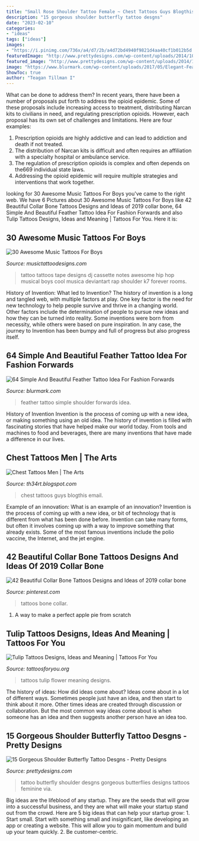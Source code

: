 ```yaml
---
title: "Small Rose Shoulder Tattoo Female ~ Chest Tattoos Guys Blogthis Email"
description: "15 gorgeous shoulder butterfly tattoo desgns"
date: "2023-02-10"
categories:
- "ideas"
tags: ["ideas"]
images:
- "https://i.pinimg.com/736x/a4/d7/2b/a4d72bd4940f9821d4aa40cf1b012b5d.jpg"
featuredImage: "http://www.prettydesigns.com/wp-content/uploads/2014/10/Butterfly-Tattoo-on-Shoulder1.jpg"
featured_image: "http://www.prettydesigns.com/wp-content/uploads/2014/10/Butterfly-Tattoo-on-Shoulder1.jpg"
image: "https://www.blurmark.com/wp-content/uploads/2017/05/Elegant-Feather-On-Shoulder.jpg"
ShowToc: true
author: "Teagan Tillman I"
---
```



What can be done to address them?
In recent years, there have been a number of proposals put forth to address the opioid epidemic. Some of these proposals include increasing access to treatment, distributing Narcan kits to civilians in need, and regulating prescription opioids. However, each proposal has its own set of challenges and limitations. Here are four examples:
1) Prescription opioids are highly addictive and can lead to addiction and death if not treated. 
2) The distribution of Narcan kits is difficult and often requires an affiliation with a specialty hospital or ambulance service. 
3) The regulation of prescription opioids is complex and often depends on the669 individual state laws. 
4) Addressing the opioid epidemic will require multiple strategies and interventions that work together.

	

		
looking for 30 Awesome Music Tattoos For Boys you've came to the right web. We have 6 Pictures about 30 Awesome Music Tattoos For Boys like 42 Beautiful Collar Bone Tattoos Designs and Ideas of 2019 collar bone, 64 Simple And Beautiful Feather Tattoo Idea For Fashion Forwards and also Tulip Tattoos Designs, Ideas and Meaning | Tattoos For You. Here it is:
		
    
## 30 Awesome Music Tattoos For Boys

<img loading=lazy src="http://www.musictattoodesigns.com/wp-content/uploads/2017/01/Tape-And-Music-Notes-Tattoo-On-Shoulder.jpg" onerror="this.onerror=null;this.src='https://tse2.mm.bing.net/th?id=OIP.2S7SIx0w-9eTU590qFXc8AHaMB&amp;pid=15.1';" alt="30 Awesome Music Tattoos For Boys">

_Source: musictattoodesigns.com_

>tattoo tattoos tape designs dj cassette notes awesome hip hop musical boys cool musica deviantart rap shoulder k7 forever rooms. 

	

History of Invention: What led to Invention?
The history of invention is a long and tangled web, with multiple factors at play. One key factor is the need for new technology to help people survive and thrive in a changing world. Other factors include the determination of people to pursue new ideas and how they can be turned into reality. Some inventions were born from necessity, while others were based on pure inspiration. In any case, the journey to Invention has been bumpy and full of progress but also progress itself.

    
## 64 Simple And Beautiful Feather Tattoo Idea For Fashion Forwards

<img loading=lazy src="https://www.blurmark.com/wp-content/uploads/2017/05/Elegant-Feather-On-Shoulder.jpg" onerror="this.onerror=null;this.src='https://tse1.mm.bing.net/th?id=OIP.fD5XceiQN99G6dQQwfQ6_QHaJQ&amp;pid=15.1';" alt="64 Simple And Beautiful Feather Tattoo Idea For Fashion Forwards">

_Source: blurmark.com_

>feather tattoo simple shoulder forwards idea. 

	

History of Invention
Invention is the process of coming up with a new idea, or making something using an old idea. The history of invention is filled with fascinating stories that have helped make our world today. From tools and machines to food and beverages, there are many inventions that have made a difference in our lives.

    
## Chest Tattoos Men | The Arts

<img loading=lazy src="http://3.bp.blogspot.com/--lwKWCBog8E/UQzh1TtzS7I/AAAAAAAAaZk/EfMyZOsL0Ek/s1600/Chest+Tattoos+Men7892.jpg" onerror="this.onerror=null;this.src='https://tse1.mm.bing.net/th?id=OIP.0MQzMVLDwk8LZF2mzO2NogHaKR&amp;pid=15.1';" alt="Chest Tattoos Men | The Arts">

_Source: th34rt.blogspot.com_

>chest tattoos guys blogthis email. 

	

Example of an innovation: What is an example of an innovation?
Invention is the process of coming up with a new idea, or bit of technology that is different from what has been done before. Invention can take many forms, but often it involves coming up with a way to improve something that already exists. Some of the most famous inventions include the polio vaccine, the Internet, and the jet engine.

    
## 42 Beautiful Collar Bone Tattoos Designs And Ideas Of 2019 Collar Bone

<img loading=lazy src="https://i.pinimg.com/736x/a4/d7/2b/a4d72bd4940f9821d4aa40cf1b012b5d.jpg" onerror="this.onerror=null;this.src='https://tse3.mm.bing.net/th?id=OIP.Iq23iJp_PZQkD50OdhptoQHaJ4&amp;pid=15.1';" alt="42 Beautiful Collar Bone Tattoos Designs and Ideas of 2019 collar bone">

_Source: pinterest.com_

>tattoos bone collar. 

	

1. A way to make a perfect apple pie from scratch 

    
## Tulip Tattoos Designs, Ideas And Meaning | Tattoos For You

<img loading=lazy src="https://www.tattoosforyou.org/wp-content/uploads/2016/03/Tulip-Flower-Tattoos.jpg" onerror="this.onerror=null;this.src='https://tse1.mm.bing.net/th?id=OIP.rT0CRrmdsTCjddU3jU2kmAHaOV&amp;pid=15.1';" alt="Tulip Tattoos Designs, Ideas and Meaning | Tattoos For You">

_Source: tattoosforyou.org_

>tattoos tulip flower meaning designs. 

	

The history of ideas: How did ideas come about?
Ideas come about in a lot of different ways. Sometimes people just have an idea, and then start to think about it more. Other times ideas are created through discussion or collaboration. But the most common way ideas come about is when someone has an idea and then suggests another person have an idea too.

    
## 15 Gorgeous Shoulder Butterfly Tattoo Desgns - Pretty Designs

<img loading=lazy src="http://www.prettydesigns.com/wp-content/uploads/2014/10/Butterfly-Tattoo-on-Shoulder1.jpg" onerror="this.onerror=null;this.src='https://tse4.mm.bing.net/th?id=OIP.lkJx_LckpetN4uclpnW4LgHaJ4&amp;pid=15.1';" alt="15 Gorgeous Shoulder Butterfly Tattoo Desgns - Pretty Designs">

_Source: prettydesigns.com_

>tattoo butterfly shoulder desgns gorgeous butterflies designs tattoos feminine via. 

	

Big ideas are the lifeblood of any startup. They are the seeds that will grow into a successful business, and they are what will make your startup stand out from the crowd. Here are 5 big ideas that can help your startup grow: 1. Start small. Start with something small and insignificant, like developing an app or creating a website. This will allow you to gain momentum and build up your team quickly. 2. Be customer-centric.

